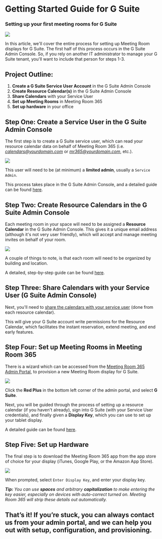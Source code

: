 # Getting Started Guide for G Suite

### Setting up your first meeting rooms for G Suite

[![](https://downloads.intercomcdn.com/i/o/116373972/8fbc2b45c89b8b50d57c4f8b/1%2AAnjsjwb8sYcsEE8uyqDHIw.png)](https://downloads.intercomcdn.com/i/o/116373972/8fbc2b45c89b8b50d57c4f8b/1%2AAnjsjwb8sYcsEE8uyqDHIw.png)

In this article, we'll cover the entire process for setting up Meeting Room displays for G Suite. The first half of this process occurs in the G Suite Admin Console. So, if you rely on another IT administrator to manage your G Suite tenant, you'll want to include that person for steps 1-3.

## Project Outline:

1.  **Create a G Suite Service User Account**  in the G Suite Admin Console
2.  **Create Resource Calendar(s)** in the G Suite Admin Console
3.  **Share Calendars**  with your Service User
4.  **Set up Meeting Rooms**  in Meeting Room 365
5.  **Set up hardware**  in your office

  

## Step One: Create a Service User in the G Suite Admin Console

The first step is to create a G Suite service user, which can read your resource calendar data on behalf of Meeting Room 365 (i.e.  [_calendars@yourdomain.com_](mailto:calendars@yourdomain.com)  or  [_mr365@yourdomain.com_](mailto:mr365@yourdomain.com), etc.).

[![](https://downloads.intercomcdn.com/i/o/116374361/ebcdb953dfa42d1387579c91/1%2AIMb0MGo6LOSQVn0ho6dobw.jpeg)](https://downloads.intercomcdn.com/i/o/116374361/ebcdb953dfa42d1387579c91/1%2AIMb0MGo6LOSQVn0ho6dobw.jpeg)

This user will need to be (at minimum) a  **limited admin**, usually a  `Service Admin`.

This process takes place in the G Suite Admin Console, and a detailed guide can be found  [here](https://medium.com/@jamesfuthey/ddefc2ff3cf3).

  

## Step Two: Create Resource Calendars in the G Suite Admin Console

Each meeting room in your space will need to be assigned a  **Resource Calendar**  in the G Suite Admin Console. This gives it a unique email address (although it's not very user friendly), which will accept and manage meeting invites on behalf of your room.

[![](https://downloads.intercomcdn.com/i/o/116374363/2429810ca9903afa034d3bc7/1%2AKH9YQOWooDHhKGfj96xX0w.png)](https://downloads.intercomcdn.com/i/o/116374363/2429810ca9903afa034d3bc7/1%2AKH9YQOWooDHhKGfj96xX0w.png)

A couple of things to note, is that each room will need to be organized by building and location.

A detailed, step-by-step guide can be found  [here](https://medium.com/meeting-room-365/adding-a-meeting-room-resource-to-g-suite-c389831122aa).

  

## Step Three: Share Calendars with your Service User (G Suite Admin Console)

Next, you'll need to  [share the calendars with your service user](https://support.google.com/a/answer/1034381?hl=en)  (done from each resource calendar).

This will give your G Suite account write permissions for the Resource Calendar, which facilitates the instant reservation, extend meeting, and end early features.

  

## Step Four: Set up Meeting Rooms in Meeting Room 365

There is a wizard which can be accessed from the  [Meeting Room 365 Admin Portal](https://manage.meetingroom365.com/), to provision a new Meeting Room display for G Suite.

[![](https://downloads.intercomcdn.com/i/o/116374365/599f3ef7fbaa30b2ee6d7d8d/1%2A9PrZL-Js-1ygOmHlCNNYXA.png)](https://downloads.intercomcdn.com/i/o/116374365/599f3ef7fbaa30b2ee6d7d8d/1%2A9PrZL-Js-1ygOmHlCNNYXA.png)

Click the **Red Plus**  in the bottom left corner of the admin portal, and select  **G Suite**.

Next, you will be guided through the process of setting up a resource calendar (if you haven't already), sign into G Suite (with your Service User credentials), and finally given a  **Display Key**, which you can use to set up your tablet display.

A detailed guide can be found  [here](https://medium.com/meeting-room-365/how-to-add-a-meeting-room-display-to-g-suite-in-just-a-few-minutes-diy-76e53f1651de#7b96).

## Step Five: Set up Hardware

The final step is to download the Meeting Room 365 app from the app store of choice for your display (iTunes, Google Play, or the Amazon App Store).

[![](https://downloads.intercomcdn.com/i/o/116374204/615a34ea3fb9e603f24e77e4/image.png)](https://downloads.intercomcdn.com/i/o/116374204/615a34ea3fb9e603f24e77e4/image.png)

When prompted, select  `Enter Display Key`, and enter your display key.

**_Tip:_** _You can use_ **_spaces_** _and arbitrary_ **_capitalization_** _to make entering the key easier, especially on devices with auto-correct turned on. Meeting Room 365 will strip these details out automatically._

## That’s it! If you’re stuck, you can always contact us from your admin portal, and we can help you out with setup, configuration, and provisioning.
<!--stackedit_data:
eyJoaXN0b3J5IjpbNjUzMTQ5NzY3XX0=
-->